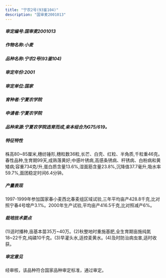 ```yaml
---
title: "宁农2号(93鉴104)"
description: "国审麦2001013"
---
```

##### 审定编号:国审麦2001013

##### 作物名称:小麦

##### 品种名称:宁农2号(93鉴104)

##### 审定年份:2001

##### 审定单位:国家

##### 育种者:宁夏农学院

##### 申请者:宁夏农学院

##### 品种来源:宁夏农学院选育而成,亲本组合为G75/619。

##### 特征特性
株高80~85厘米,穗纺锤形,穗粒数36粒,长芒、白壳、红粒、半角质,千粒重46克。春性品种,生育期99天,成熟落黄好;中感叶锈病,高感条锈病、秆锈病、白粉病和黄矮病;容重734克/升,蛋白质含量13.6%,湿面筋含量23.8%,沉降值37.7毫升,吸水率59.7%,面团稳定时间6.4分钟。

##### 产量表现
1997-1999年参加国家春小麦西北春麦组区域试验,三年平均亩产428.8千克,比对照宁春4号增产3.1%。2000年生产试验,平均亩产416.5千克,比对照减产6%。

##### 栽培技术要点
(1)适时播种,亩基本苗35万~40万。(2)秋整地时重施基肥,全生育期亩施纯氮18~22千克,纯磷10千克。(3)早灌头水,适控麦黄水。(4)及时防治病虫害,适时收获。

##### 审定意见
经审核，该品种符合国家品种审定标准，通过审定。
